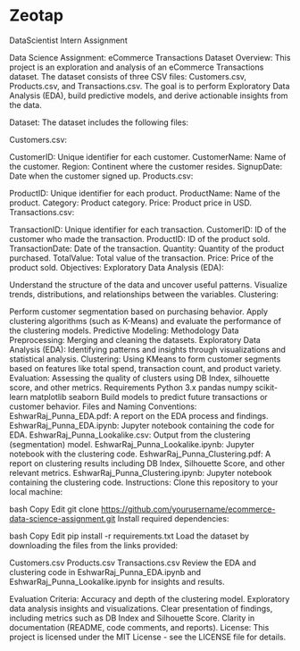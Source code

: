# Zeotap
DataScientist Intern Assignment


Data Science Assignment: eCommerce Transactions Dataset
Overview:
This project is an exploration and analysis of an eCommerce Transactions dataset. The dataset consists of three CSV files: Customers.csv, Products.csv, and Transactions.csv. The goal is to perform Exploratory Data Analysis (EDA), build predictive models, and derive actionable insights from the data.

Dataset:
The dataset includes the following files:

Customers.csv:

CustomerID: Unique identifier for each customer.
CustomerName: Name of the customer.
Region: Continent where the customer resides.
SignupDate: Date when the customer signed up.
Products.csv:

ProductID: Unique identifier for each product.
ProductName: Name of the product.
Category: Product category.
Price: Product price in USD.
Transactions.csv:

TransactionID: Unique identifier for each transaction.
CustomerID: ID of the customer who made the transaction.
ProductID: ID of the product sold.
TransactionDate: Date of the transaction.
Quantity: Quantity of the product purchased.
TotalValue: Total value of the transaction.
Price: Price of the product sold.
Objectives:
Exploratory Data Analysis (EDA):

Understand the structure of the data and uncover useful patterns.
Visualize trends, distributions, and relationships between the variables.
Clustering:

Perform customer segmentation based on purchasing behavior.
Apply clustering algorithms (such as K-Means) and evaluate the performance of the clustering models.
Predictive Modeling:
Methodology
Data Preprocessing: Merging and cleaning the datasets.
Exploratory Data Analysis (EDA): Identifying patterns and insights through visualizations and statistical analysis.
Clustering: Using KMeans to form customer segments based on features like total spend, transaction count, and product variety.
Evaluation: Assessing the quality of clusters using DB Index, silhouette score, and other metrics.
Requirements
Python 3.x
pandas
numpy
scikit-learn
matplotlib
seaborn
Build models to predict future transactions or customer behavior.
Files and Naming Conventions:
EshwarRaj_Punna_EDA.pdf: A report on the EDA process and findings.
EshwarRaj_Punna_EDA.ipynb: Jupyter notebook containing the code for EDA.
EshwarRaj_Punna_Lookalike.csv: Output from the clustering (segmentation) model.
EshwarRaj_Punna_Lookalike.ipynb: Jupyter notebook with the clustering code.
EshwarRaj_Punna_Clustering.pdf: A report on clustering results including DB Index, Silhouette Score, and other relevant metrics.
EshwarRaj_Punna_Clustering.ipynb: Jupyter notebook containing the clustering code.
Instructions:
Clone this repository to your local machine:

bash
Copy
Edit
git clone https://github.com/yourusername/ecommerce-data-science-assignment.git
Install required dependencies:

bash
Copy
Edit
pip install -r requirements.txt
Load the dataset by downloading the files from the links provided:

Customers.csv
Products.csv
Transactions.csv
Review the EDA and clustering code in EshwarRaj_Punna_EDA.ipynb and EshwarRaj_Punna_Lookalike.ipynb for insights and results.

Evaluation Criteria:
Accuracy and depth of the clustering model.
Exploratory data analysis insights and visualizations.
Clear presentation of findings, including metrics such as DB Index and Silhouette Score.
Clarity in documentation (README, code comments, and reports).
License:
This project is licensed under the MIT License - see the LICENSE file for details.

